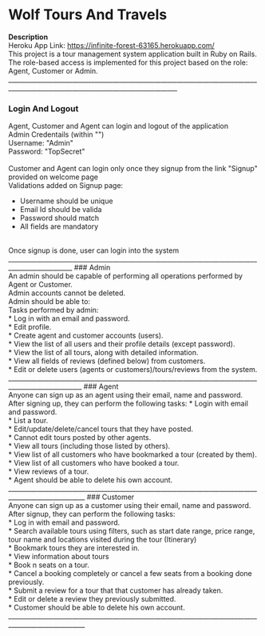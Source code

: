 # Wolf Tours And Travels
**Description**<br>
Heroku App Link: https://infinite-forest-63165.herokuapp.com/
<br>
This project is a tour management system application built in Ruby on Rails. The role-based access is implemented for this project based on the role: Agent, Customer or Admin. 
___________________________________________________________________________________________________________________________________<br>

### Login And Logout<br>
Agent, Customer and Agent can login and logout of the application <br>
Admin Credentails (within "")<br>
Username: "Admin" <br>
Password: "TopSecret" <br>
<br>
Customer and Agent can login only once they signup from the link "Signup" provided on welcome page<br>
Validations added on Signup page:
* Username should be unique
* Email Id should be valida
* Password should match
* All fields are mandatory 
<br>
Once signup is done, user can login into the system<br>
__________________________________________________________________________________________________
### Admin <br>
An admin should be capable of performing all operations performed by Agent or Customer. <br>
Admin accounts cannot be deleted.<br>
Admin should be able to:<br>
Tasks performed by admin: <br>
* Log in with an email and password.<br>
* Edit profile.<br>
* Create agent and customer accounts (users).<br>
* View the list of all users and their profile details (except password).<br>
* View the list of all tours, along with detailed information.<br>
* View all fields of reviews (defined below) from customers.<br>
* Edit or delete users (agents or customers)/tours/reviews from the system.<br>
_____________________________________________________________________________________________________
### Agent <br>
Anyone can sign up as an agent using their email, name and password. After signing up, they can perform the following tasks: 
* Login with email and password. <br>
* List a tour.  <br>
* Edit/update/delete/cancel tours that they have posted. <br>
* Cannot edit tours posted by other agents.<br>
* View all tours (including those listed by others).<br>
* View list of all customers who have bookmarked a tour (created by them).<br>
* View list of all customers who have booked a tour.<br>
* View reviews of a tour.<br>
* Agent should be able to delete his own account.<br>
______________________________________________________________________________________________________
### Customer <br>
Anyone can sign up as a customer using their email, name and password. After signup, they can perform the following tasks: <br>
* Log in with email and password.<br>
* Search available tours using filters, such as start date range, price range, tour name and locations visited during the tour (Itinerary)<br>
* Bookmark tours they are interested in.<br>
* View information about tours<br>
* Book n seats on a tour.<br>
* Cancel a booking completely or cancel a few seats from a booking done previously.<br>
* Submit a review for a tour that that customer has already taken.<br>
* Edit or delete a review they previously submitted.<br>
* Customer should be able to delete his own account.<br>
______________________________________________________________________________________________________


